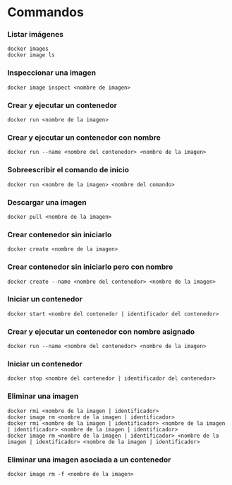 # Commandos

### Listar imágenes

```
docker images
docker image ls
```

### Inspeccionar una imagen

```
docker image inspect <nombre de imagen>
```

### Crear y ejecutar un contenedor

```
docker run <nombre de la imagen>
```

### Crear y ejecutar un contenedor con nombre

```
docker run --name <nombre del contenedor> <nombre de la imagen>
```

### Sobreescribir el comando de inicio

```
docker run <nombre de la imagen> <nombre del comando>
```

### Descargar una imagen

```
docker pull <nombre de la imagen>
```

### Crear contenedor sin iniciarlo

```
docker create <nombre de la imagen>
```

### Crear contenedor sin iniciarlo pero con nombre

```
docker create --name <nombre del contenedor> <nombre de la imagen>
```

### Iniciar un contenedor

```
docker start <nombre del contenedor | identificador del contenedor>
```

### Crear y ejecutar un contenedor con nombre asignado

```
docker run --name <nombre del contenedor> <nombre de la imagen>
```

### Iniciar un contenedor

```
docker stop <nombre del contenedor | identificador del contenedor>
```

### Eliminar una imagen

```
docker rmi <nombre de la imagen | identificador>
docker image rm <nombre de la imagen | identificador>
docker rmi <nombre de la imagen | identificador> <nombre de la imagen | identificador> <nombre de la imagen | identificador>
docker image rm <nombre de la imagen | identificador> <nombre de la imagen | identificador> <nombre de la imagen | identificador>
```

### Eliminar una imagen asociada a un contenedor

```
docker image rm -f <nombre de la imagen>
```
